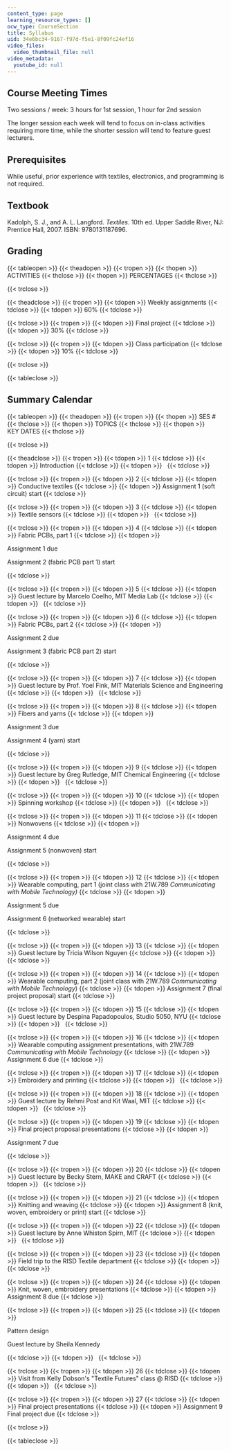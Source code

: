 ```yaml
---
content_type: page
learning_resource_types: []
ocw_type: CourseSection
title: Syllabus
uid: 34e6bc34-9167-f97d-f5e1-8f09fc24ef16
video_files:
  video_thumbnail_file: null
video_metadata:
  youtube_id: null
---
```


Course Meeting Times
--------------------

Two sessions / week: 3 hours for 1st session, 1 hour for 2nd session

The longer session each week will tend to focus on in-class activities requiring more time, while the shorter session will tend to feature guest lecturers.

Prerequisites
-------------

While useful, prior experience with textiles, electronics, and programming is not required.

Textbook
--------

Kadolph, S. J., and A. L. Langford. _Textiles_. 10th ed. Upper Saddle River, NJ: Prentice Hall, 2007. ISBN: 9780131187696.

Grading
-------

{{< tableopen >}}
{{< theadopen >}}
{{< tropen >}}
{{< thopen >}}
ACTIVITIES
{{< thclose >}}
{{< thopen >}}
PERCENTAGES
{{< thclose >}}

{{< trclose >}}

{{< theadclose >}}
{{< tropen >}}
{{< tdopen >}}
Weekly assignments
{{< tdclose >}}
{{< tdopen >}}
60%
{{< tdclose >}}

{{< trclose >}}
{{< tropen >}}
{{< tdopen >}}
Final project
{{< tdclose >}}
{{< tdopen >}}
30%
{{< tdclose >}}

{{< trclose >}}
{{< tropen >}}
{{< tdopen >}}
Class participation
{{< tdclose >}}
{{< tdopen >}}
10%
{{< tdclose >}}

{{< trclose >}}

{{< tableclose >}}

Summary Calendar
----------------

{{< tableopen >}}
{{< theadopen >}}
{{< tropen >}}
{{< thopen >}}
SES #
{{< thclose >}}
{{< thopen >}}
TOPICS
{{< thclose >}}
{{< thopen >}}
KEY DATES
{{< thclose >}}

{{< trclose >}}

{{< theadclose >}}
{{< tropen >}}
{{< tdopen >}}
1
{{< tdclose >}}
{{< tdopen >}}
Introduction
{{< tdclose >}}
{{< tdopen >}}
 
{{< tdclose >}}

{{< trclose >}}
{{< tropen >}}
{{< tdopen >}}
2
{{< tdclose >}}
{{< tdopen >}}
Conductive textiles
{{< tdclose >}}
{{< tdopen >}}
Assignment 1 (soft circuit) start
{{< tdclose >}}

{{< trclose >}}
{{< tropen >}}
{{< tdopen >}}
3
{{< tdclose >}}
{{< tdopen >}}
Textile sensors
{{< tdclose >}}
{{< tdopen >}}
 
{{< tdclose >}}

{{< trclose >}}
{{< tropen >}}
{{< tdopen >}}
4
{{< tdclose >}}
{{< tdopen >}}
Fabric PCBs, part 1
{{< tdclose >}}
{{< tdopen >}}


Assignment 1 due

Assignment 2 (fabric PCB part 1) start


{{< tdclose >}}

{{< trclose >}}
{{< tropen >}}
{{< tdopen >}}
5
{{< tdclose >}}
{{< tdopen >}}
Guest lecture by Marcelo Coelho, MIT Media Lab
{{< tdclose >}}
{{< tdopen >}}
 
{{< tdclose >}}

{{< trclose >}}
{{< tropen >}}
{{< tdopen >}}
6
{{< tdclose >}}
{{< tdopen >}}
Fabric PCBs, part 2
{{< tdclose >}}
{{< tdopen >}}


Assignment 2 due

Assignment 3 (fabric PCB part 2) start


{{< tdclose >}}

{{< trclose >}}
{{< tropen >}}
{{< tdopen >}}
7
{{< tdclose >}}
{{< tdopen >}}
Guest lecture by Prof. Yoel Fink, MIT Materials Science and Engineering
{{< tdclose >}}
{{< tdopen >}}
 
{{< tdclose >}}

{{< trclose >}}
{{< tropen >}}
{{< tdopen >}}
8
{{< tdclose >}}
{{< tdopen >}}
Fibers and yarns
{{< tdclose >}}
{{< tdopen >}}


Assignment 3 due

Assignment 4 (yarn) start


{{< tdclose >}}

{{< trclose >}}
{{< tropen >}}
{{< tdopen >}}
9
{{< tdclose >}}
{{< tdopen >}}
Guest lecture by Greg Rutledge, MIT Chemical Engineering
{{< tdclose >}}
{{< tdopen >}}
 
{{< tdclose >}}

{{< trclose >}}
{{< tropen >}}
{{< tdopen >}}
10
{{< tdclose >}}
{{< tdopen >}}
Spinning workshop
{{< tdclose >}}
{{< tdopen >}}
 
{{< tdclose >}}

{{< trclose >}}
{{< tropen >}}
{{< tdopen >}}
11
{{< tdclose >}}
{{< tdopen >}}
Nonwovens
{{< tdclose >}}
{{< tdopen >}}


Assignment 4 due

Assignment 5 (nonwoven) start


{{< tdclose >}}

{{< trclose >}}
{{< tropen >}}
{{< tdopen >}}
12
{{< tdclose >}}
{{< tdopen >}}
Wearable computing, part 1 (joint class with 21W.789 _Communicating with Mobile Technology)_
{{< tdclose >}}
{{< tdopen >}}


Assignment 5 due

Assignment 6 (networked wearable) start


{{< tdclose >}}

{{< trclose >}}
{{< tropen >}}
{{< tdopen >}}
13
{{< tdclose >}}
{{< tdopen >}}
Guest lecture by Tricia Wilson Nguyen
{{< tdclose >}}
{{< tdopen >}}
 
{{< tdclose >}}

{{< trclose >}}
{{< tropen >}}
{{< tdopen >}}
14
{{< tdclose >}}
{{< tdopen >}}
Wearable computing, part 2 (joint class with 21W.789 _Communicating with Mobile Technology_)
{{< tdclose >}}
{{< tdopen >}}
Assignment 7 (final project proposal) start
{{< tdclose >}}

{{< trclose >}}
{{< tropen >}}
{{< tdopen >}}
15
{{< tdclose >}}
{{< tdopen >}}
Guest lecture by Despina Papadopoulos, Studio 5050, NYU
{{< tdclose >}}
{{< tdopen >}}
 
{{< tdclose >}}

{{< trclose >}}
{{< tropen >}}
{{< tdopen >}}
16
{{< tdclose >}}
{{< tdopen >}}
Wearable computing assignment presentations, with 21W.789 _Communicating with Mobile Technology_
{{< tdclose >}}
{{< tdopen >}}
Assignment 6 due
{{< tdclose >}}

{{< trclose >}}
{{< tropen >}}
{{< tdopen >}}
17
{{< tdclose >}}
{{< tdopen >}}
Embroidery and printing
{{< tdclose >}}
{{< tdopen >}}
 
{{< tdclose >}}

{{< trclose >}}
{{< tropen >}}
{{< tdopen >}}
18
{{< tdclose >}}
{{< tdopen >}}
Guest lecture by Rehmi Post and Kit Waal, MIT
{{< tdclose >}}
{{< tdopen >}}
 
{{< tdclose >}}

{{< trclose >}}
{{< tropen >}}
{{< tdopen >}}
19
{{< tdclose >}}
{{< tdopen >}}
Final project proposal presentations
{{< tdclose >}}
{{< tdopen >}}


Assignment 7 due


{{< tdclose >}}

{{< trclose >}}
{{< tropen >}}
{{< tdopen >}}
20
{{< tdclose >}}
{{< tdopen >}}
Guest lecture by Becky Stern, MAKE and CRAFT
{{< tdclose >}}
{{< tdopen >}}
 
{{< tdclose >}}

{{< trclose >}}
{{< tropen >}}
{{< tdopen >}}
21
{{< tdclose >}}
{{< tdopen >}}
Knitting and weaving
{{< tdclose >}}
{{< tdopen >}}
Assignment 8 (knit, woven, embroidery or print) start
{{< tdclose >}}

{{< trclose >}}
{{< tropen >}}
{{< tdopen >}}
22
{{< tdclose >}}
{{< tdopen >}}
Guest lecture by Anne Whiston Spirn, MIT
{{< tdclose >}}
{{< tdopen >}}
 
{{< tdclose >}}

{{< trclose >}}
{{< tropen >}}
{{< tdopen >}}
23
{{< tdclose >}}
{{< tdopen >}}
Field trip to the RISD Textile department
{{< tdclose >}}
{{< tdopen >}}
 
{{< tdclose >}}

{{< trclose >}}
{{< tropen >}}
{{< tdopen >}}
24
{{< tdclose >}}
{{< tdopen >}}
Knit, woven, embroidery presentations
{{< tdclose >}}
{{< tdopen >}}
Assignment 8 due
{{< tdclose >}}

{{< trclose >}}
{{< tropen >}}
{{< tdopen >}}
25
{{< tdclose >}}
{{< tdopen >}}


Pattern design

Guest lecture by Sheila Kennedy


{{< tdclose >}}
{{< tdopen >}}
 
{{< tdclose >}}

{{< trclose >}}
{{< tropen >}}
{{< tdopen >}}
26
{{< tdclose >}}
{{< tdopen >}}
Visit from Kelly Dobson's "Textile Futures" class @ RISD
{{< tdclose >}}
{{< tdopen >}}
 
{{< tdclose >}}

{{< trclose >}}
{{< tropen >}}
{{< tdopen >}}
27
{{< tdclose >}}
{{< tdopen >}}
Final project presentations
{{< tdclose >}}
{{< tdopen >}}
Assignment 9 Final project due
{{< tdclose >}}

{{< trclose >}}

{{< tableclose >}}